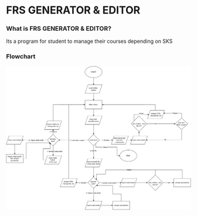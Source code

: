# FRS GENERATOR & EDITOR
### What is FRS GENERATOR & EDITOR?
Its a program for student to manage their courses depending on SKS
### Flowchart 
<p align="center">
  <img src='flowchart.png'width=900>
</p>
